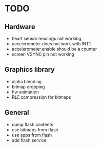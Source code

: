 # TODO
## Hardware
- heart sensor readings not working
- accelerometer does not work with INT1
- accelerometer.enable should be a counter
- screen VSYNC pin not working

## Graphics library
- alpha blending
- bitmap cropping
- hw animation
- RLE compression for bitmaps

## General
- dump flash contents
- use bitmaps from flash
- use apps from flash
- add flash service
